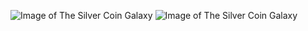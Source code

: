 ![Image of The Silver Coin Galaxy](https://apod.nasa.gov/apod/image/2004/NGC253_HstSubaruEsoNew_3500.jpg)
![Image of The Silver Coin Galaxy](https://apod.nasa.gov/apod/image/2004/NGC253_HstSubaruEsoNew_3500.jpg)

